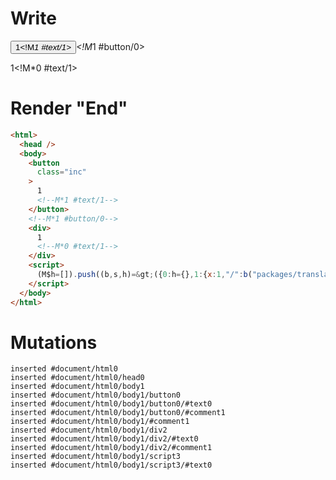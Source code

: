 # Write
  <button class=inc>1<!M*1 #text/1></button><!M*1 #button/0><div>1<!M*0 #text/1></div><script>(M$h=[]).push((b,s,h)=>({0:h={},1:{x:1,"/":b("packages/translator-tags/src/__tests__/fixtures/custom-tag-var/template.marko_0_data",h)}}),[1,"packages/translator-tags/src/__tests__/fixtures/custom-tag-var/components/child.marko_0_x",])</script>


# Render "End"
```html
<html>
  <head />
  <body>
    <button
      class="inc"
    >
      1
      <!--M*1 #text/1-->
    </button>
    <!--M*1 #button/0-->
    <div>
      1
      <!--M*0 #text/1-->
    </div>
    <script>
      (M$h=[]).push((b,s,h)=&gt;({0:h={},1:{x:1,"/":b("packages/translator-tags/src/__tests__/fixtures/custom-tag-var/template.marko_0_data",h)}}),[1,"packages/translator-tags/src/__tests__/fixtures/custom-tag-var/components/child.marko_0_x",])
    </script>
  </body>
</html>
```

# Mutations
```
inserted #document/html0
inserted #document/html0/head0
inserted #document/html0/body1
inserted #document/html0/body1/button0
inserted #document/html0/body1/button0/#text0
inserted #document/html0/body1/button0/#comment1
inserted #document/html0/body1/#comment1
inserted #document/html0/body1/div2
inserted #document/html0/body1/div2/#text0
inserted #document/html0/body1/div2/#comment1
inserted #document/html0/body1/script3
inserted #document/html0/body1/script3/#text0
```